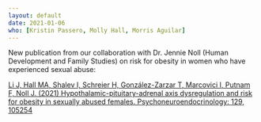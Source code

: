 ```yaml
---
layout: default
date: 2021-01-06
who: [Kristin Passero, Molly Hall, Morris Aguilar]
---
```


New publication from our collaboration with Dr. Jennie Noll (Human Development and Family Studies) on risk for obesity in women who have experienced sexual abuse:

[Li J, Hall MA, Shalev I, Schreier H, González-Zarzar T, Marcovici I, Putnam F, Noll J. (2021) Hypothalamic-pituitary-adrenal axis dysregulation and risk for obesity in sexually abused females. Psychoneuroendocrinology: 129, 105254](https://doi.org/10.1016/j.psyneuen.2021.105254)